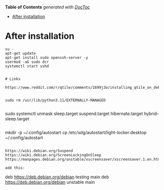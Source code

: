 <!-- START doctoc generated TOC please keep comment here to allow auto update -->
<!-- DON'T EDIT THIS SECTION, INSTEAD RE-RUN doctoc TO UPDATE -->
**Table of Contents**  *generated with [DocToc](https://github.com/thlorenz/doctoc)*

- [After installation](#after-installation)

<!-- END doctoc generated TOC please keep comment here to allow auto update -->

# After installation

```shell
su -
apt-get update
apt-get install sudo openssh-server -y
usermod -aG sudo dcr
systemctl start sshd
```


```

# Links

https://www.reddit.com/r/qtile/comments/1699j3o/installing_qtile_on_debian_12_bookworm_guide/


sudo rm /usr/lib/python3.11/EXTERNALLY-MANAGED


```
sudo systemctl unmask sleep.target suspend.target hibernate.target hybrid-sleep.target
```

```
mkdir -p ~/.config/autostart
cp /etc/xdg/autostart/light-locker.desktop ~/.config/autostart
```

https://wiki.debian.org/Suspend
https://wiki.debian.org/ScreenLockingOnSleep
https://manpages.debian.org/unstable/xscreensaver/xscreensaver.1.en.html

add this:

```
deb https://deb.debian.org/debian testing main
deb https://deb.debian.org/debian unstable main
```
